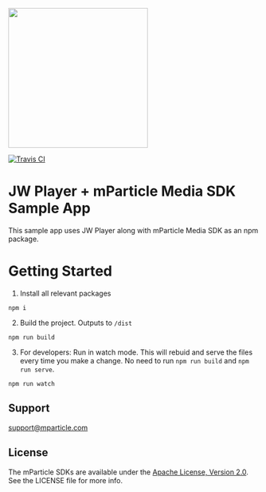 <img src="https://static.mparticle.com/sdk/mp_logo_black.svg" width="280"><br>

[![Travis CI](https://travis-ci.com/mParticle/mparticle-media-samples.svg?branch=master)](https://travis-ci.com/mParticle/mparticle-media-samples)

# JW Player + mParticle Media SDK Sample App

This sample app uses JW Player along with mParticle Media SDK as an npm package.

# Getting Started

1. Install all relevant packages

```
npm i
```

2. Build the project. Outputs to `/dist`

```
npm run build
```

3. For developers: Run in watch mode. This will rebuid and serve the files every time you make a change. No need to run `npm run build` and `npm run serve`.

```
npm run watch
```

## Support

<support@mparticle.com>

## License

The mParticle SDKs are available under the [Apache License, Version 2.0](http://www.apache.org/licenses/LICENSE-2.0). See the LICENSE file for more info.
